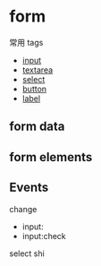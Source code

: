 # form

常用 tags

- [input](../input/index.md)
- [textarea](../textarea/index.md)
- [select](../select/index.md)
- [button](../button/index.md)
- [label](../label/index.md)

## form data



## form elements




## Events

change

- input:
- input:check

select shi

